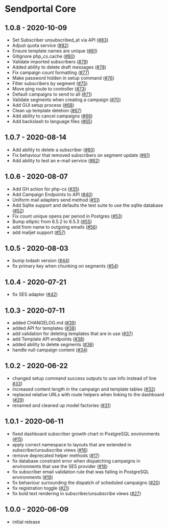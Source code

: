 # Sendportal Core

## 1.0.8 - 2020-10-09

- Set Subscriber unsubscribed_at via API ([#83](https://github.com/mettle/sendportal-core/pull/83))
- Adjust quota service ([#82](https://github.com/mettle/sendportal-core/pull/82))
- Ensure template names are unique ([#81](https://github.com/mettle/sendportal-core/pull/81))
- Gitignore php_cs.cache ([#80](https://github.com/mettle/sendportal-core/pull/80))
- Validate imported subscribers ([#79](https://github.com/mettle/sendportal-core/pull/79))
- Added ability to delete draft messages ([#78](https://github.com/mettle/sendportal-core/pull/78))
- Fix campaign count formatting ([#77](https://github.com/mettle/sendportal-core/pull/77))
- Make password hidden in setup command ([#76](https://github.com/mettle/sendportal-core/pull/76))
- Filter subscribers by segment ([#75](https://github.com/mettle/sendportal-core/pull/75))
- Move ping route to controller ([#73](https://github.com/mettle/sendportal-core/pull/73))
- Default campaigns to send to all ([#71](https://github.com/mettle/sendportal-core/pull/71))
- Validate segments when creating a campaign ([#70](https://github.com/mettle/sendportal-core/pull/70))
- Add GUI setup process ([#68](https://github.com/mettle/sendportal-core/pull/68))
- Clean up template deletion ([#67](https://github.com/mettle/sendportal-core/pull/67))
- Add ability to cancel campaigns ([#66](https://github.com/mettle/sendportal-core/pull/66))
- Add backslash to language files ([#65](https://github.com/mettle/sendportal-core/pull/65))

## 1.0.7 - 2020-08-14

- Add ability to delete a subscriber ([#60](https://github.com/mettle/sendportal-core/pull/60))
- Fix behaviour that removed subscribers on segment update ([#61](https://github.com/mettle/sendportal-core/pull/61))
- Add ability to test an e-mail service ([#62](https://github.com/mettle/sendportal-core/pull/62))

## 1.0.6 - 2020-08-07

- Add GH action for php-cs ([#35](https://github.com/mettle/sendportal-core/pull/35))
- Add Campaign Endpoints to API ([#40](https://github.com/mettle/sendportal-core/pull/40))
- Uniform mail adapters send method ([#51](https://github.com/mettle/sendportal-core/pull/51))
- Add Sqlite support and defaults the test suite to use the sqlite database ([#52](https://github.com/mettle/sendportal-core/pull/52))
- Fix count unique opens per period in Postgres ([#53](https://github.com/mettle/sendportal-core/pull/53))
- Bump elliptic from 6.5.2 to 6.5.3 ([#55](https://github.com/mettle/sendportal-core/pull/55))
- add from name to outgoing emails ([#56](https://github.com/mettle/sendportal-core/pull/56))
- add mailjet support ([#57](https://github.com/mettle/sendportal-core/pull/57))

## 1.0.5 - 2020-08-03

- bump lodash version ([#44](https://github.com/mettle/sendportal-core/pull/44))
- fix primary key when chunking on segments ([#54](https://github.com/mettle/sendportal-core/pull/54))

## 1.0.4 - 2020-07-21

- fix SES adapter ([#42](https://github.com/mettle/sendportal-core/pull/42))

## 1.0.3 - 2020-07-11

- added CHANGELOG.md ([#39](https://github.com/mettle/sendportal-core/pull/39))
- added API for templates ([#38](https://github.com/mettle/sendportal-core/pull/38))
- add validation for deleting templates that are in use ([#37](https://github.com/mettle/sendportal-core/pull/37))
- add Template API endpoints ([#38](https://github.com/mettle/sendportal-core/pull/38))
- added ability to delete segments ([#36](https://github.com/mettle/sendportal-core/pull/36))
- handle null campaign content ([#34](https://github.com/mettle/sendportal-core/pull/34))

## 1.0.2 - 2020-06-22

- changed setup command success outputs to use info instead of line [#33](https://github.com/mettle/sendportal-core/pull/33))
- increased content length in the campaign and template tables ([#32](https://github.com/mettle/sendportal-core/pull/32))
- replaced relative URLs with route helpers when linking to the dashboard ([#29](https://github.com/mettle/sendportal-core/pull/29))
- renamed and cleaned up model factories ([#31](https://github.com/mettle/sendportal-core/pull/31))

## 1.0.1 - 2020-06-11

- fixed dashboard subscriber growth chart in PostgreSQL environments ([#15](https://github.com/mettle/sendportal-core/pull/15))
- apply correct namespace to layouts that are extended in subscriber/unsubscribe views ([#16](https://github.com/mettle/sendportal-core/pull/16))
- remove deprecated helper methods ([#17](https://github.com/mettle/sendportal-core/pull/17))
- fix database constraint error when dispatching campaigns in environments that use the SES provider ([#18](https://github.com/mettle/sendportal-core/pull/18))
- fix subscriber email validation rule that was failing in PostgreSQL environments ([#19](https://github.com/mettle/sendportal-core/pull/19))
- fix behaviour surrounding the dispatch of scheduled campaigns ([#20](https://github.com/mettle/sendportal-core/pull/20))
- fix registration toggle ([#21](https://github.com/mettle/sendportal-core/pull/21))
- fix bold text rendering in subscriber/unsubscribe views ([#27](https://github.com/mettle/sendportal-core/pull/27))

## 1.0.0 - 2020-06-09

- initial release
